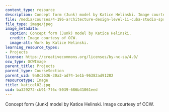 ```yaml
---
content_type: resource
description: Concept form (Junk) model by Katice Helinski. Image courtesy of OCW.
file: /media/courses/4-196-architecture-design-level-ii-cuba-studio-spring-2004/ba329272cb917f6c5039686b41061eed_katicel02.jpg
file_type: image/jpeg
image_metadata:
  caption: Concept form (Junk) model by Katice Helinski.
  credit: Image courtesy of OCW.
  image-alt: Work by Katice Helinski.
learning_resource_types:
- Projects
license: https://creativecommons.org/licenses/by-nc-sa/4.0/
ocw_type: OCWImage
parent_title: Projects
parent_type: CourseSection
parent_uid: 9a0c3636-30a3-ad74-1e1b-96382ad91282
resourcetype: Image
title: katicel02.jpg
uid: ba329272-cb91-7f6c-5039-686b41061eed
---
```

Concept form (Junk) model by Katice Helinski. Image courtesy of OCW.